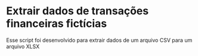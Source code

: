 # Extrair dados de transações financeiras fictícias

Esse script foi desenvolvido para extrair dados de um arquivo CSV para um arquivo XLSX
